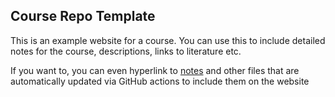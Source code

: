 ## Course Repo Template

This is an example website for a course. You can use this to include detailed notes for the course, descriptions, links to literature etc. 

If you want to, you can even hyperlink to [notes](./notes.pdf) and other files that are automatically updated via GitHub actions to include them on the website
